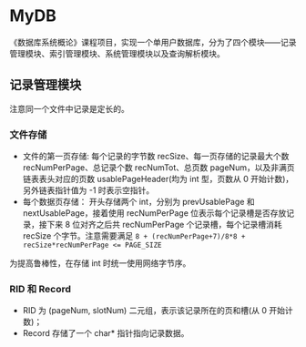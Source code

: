 # MyDB

《数据库系统概论》课程项目，实现一个单用户数据库，分为了四个模块——记录管理模块、索引管理模块、系统管理模块以及查询解析模块。

## 记录管理模块

注意同一个文件中记录是定长的。

### 文件存储

* 文件的第一页存储: 每个记录的字节数 recSize、每一页存储的记录最大个数 recNumPerPage、总记录个数 recNumTot、总页数 pageNum，以及非满页链表表头对应的页数 usablePageHeader(均为 int 型，页数从 0 开始计数)，另外链表指针值为 -1 时表示空指针。
* 每个数据页存储： 开头存储两个 int，分别为 prevUsablePage 和 nextUsablePage，接着使用 recNumPerPage 位表示每个记录槽是否存放记录，接下来 8 位对齐之后共 recNumPerPage 个记录槽，每个记录槽消耗 recSize 个字节。注意需要满足 `8 + (recNumPerPage+7)/8*8 + recSize*recNumPerPage <= PAGE_SIZE`


为提高鲁棒性，在存储 int 时统一使用网络字节序。

### RID 和 Record

* RID 为 (pageNum, slotNum) 二元组，表示该记录所在的页和槽(从 0 开始计数)；
* Record 存储了一个 char\* 指针指向记录数据。
